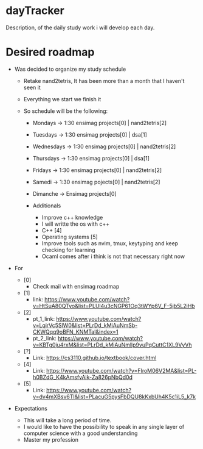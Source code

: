 # dayTracker

Description, of the daily study work i will develop each day.

# Desired roadmap

- Was decided to organize my study schedule

  - Retake nand2tetris, It has been more than a month that I haven't seen it
  - Everything we start we finish it
  - So schedule will be the following:

    - Mondays -> 1:30 ensimag projects[0] | nand2tetris[2]
    - Tuesdays -> 1:30 ensimag projects[0] | dsa[1]
    - Wednesdays -> 1:30 ensimag projects[0] | nand2tetris[2]
    - Thursdays -> 1:30 ensimag projects[0] | dsa[1]
    - Fridays -> 1:30 ensimag projects[0] | nand2tetris[2]
    - Samedi -> 1:30 ensimag pojects[0] | nand2tetris[2]
    - Dimanche -> Ensimag projects[0]

    - Additionals

      - Improve c++ knowledge
      - I will writte the os with c++
      - C++ [4]
      - Operating systems [5]
      - Improve tools such as nvim, tmux, keytyping and keep checking for learning
      - Ocaml comes after i think is not that necessary right now

- For

  - [0]
    - Check mail with ensimag roadmap
  - [1]
    - link: https://www.youtube.com/watch?v=HtSuA80QTyo&list=PLUl4u3cNGP61Oq3tWYp6V_F-5jb5L2iHb
  - [2]
    - pt_1_link: https://www.youtube.com/watch?v=LqirVc5SlW0&list=PLrDd_kMiAuNmSb-CKWQqq9oBFN_KNMTaI&index=1
    - pt_2_link: https://www.youtube.com/watch?v=KBTg0ju4rxM&list=PLrDd_kMiAuNmllp9vuPqCuttC1XL9VyVh
  - [?]
    - Link: https://cs3110.github.io/textbook/cover.html
  - [4]
    - Link: https://www.youtube.com/watch?v=FIroM06V2MA&list=PL-h0BZdG_K4kAmsfvAik-Za826pNbQd0d
  - [5]
    - Link: https://www.youtube.com/watch?v=dv4mXBsv6TI&list=PLacuG5pysFbDQU8kKxbUh4K5c1iL5_k7k

- Expectations

  - This will take a long period of time.
  - I would like to have the possibility to speak in any single layer of computer science with a good understanding
  - Master my profession

